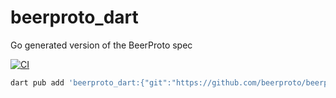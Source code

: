 # beerproto_dart
Go generated version of the BeerProto spec

[![CI](https://github.com/beerproto/beerproto_dart/workflows/CI/badge.svg)](https://github.com/beerproto/beerproto_dart/actions?query=workflow%3ACI)

```bash
dart pub add 'beerproto_dart:{"git":"https://github.com/beerproto/beerproto_dart"}'
```


